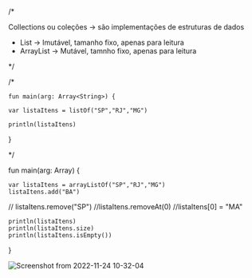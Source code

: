 
/*

 Collections ou coleções -> são implementações de estruturas de dados
 - List -> Imutável, tamanho fixo, apenas para leitura
 - ArrayList -> Mutável, tamnho fixo, apenas para leitura
 
 */

/*

 	fun main(arg: Array<String>) {

	var listaItens = listOf("SP","RJ","MG")
    
    println(listaItens)
    
}

*/


fun main(arg: Array<String>) {

	var listaItens = arrayListOf("SP","RJ","MG")
    listaItens.add("BA")
   // listaItens.remove("SP")
   //listaItens.removeAt(0)
   //listaItens[0] = "MA"
    
    
    println(listaItens)
    println(listaItens.size)
    println(listaItens.isEmpty())
    
}
  
  
  ![Screenshot from 2022-11-24 10-32-04](https://user-images.githubusercontent.com/101880897/203796662-6eb14a85-c1b7-4264-9f9b-df75351729a3.png)
